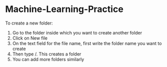 # Machine-Learning-Practice

To create a new folder:
  1. Go to the folder inside which you want to create another folder
  2. Click on New file
  3. On the text field for the file name, first write the folder name you want to create
  4. Then type /. This creates a folder
  5. You can add more folders similarly
